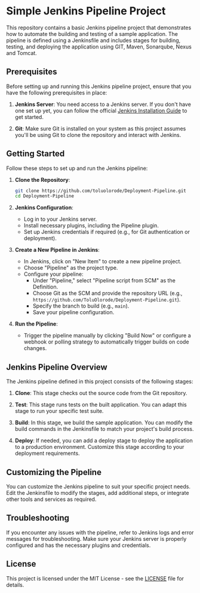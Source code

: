 # Simple Jenkins Pipeline Project

This repository contains a basic Jenkins pipeline project that demonstrates how to automate the building and testing of a sample application. The pipeline is defined using a Jenkinsfile and includes stages for building, testing, and deploying the application using GIT, Maven, Sonarqube, Nexus and Tomcat.

## Prerequisites

Before setting up and running this Jenkins pipeline project, ensure that you have the following prerequisites in place:

1. **Jenkins Server**: You need access to a Jenkins server. If you don't have one set up yet, you can follow the official [Jenkins Installation Guide](https://www.jenkins.io/doc/book/installing/) to get started.

2. **Git**: Make sure Git is installed on your system as this project assumes you'll be using Git to clone the repository and interact with Jenkins.

## Getting Started

Follow these steps to set up and run the Jenkins pipeline:

1. **Clone the Repository**:

   ```bash
   git clone https://github.com/toluolorode/Deployment-Pipeline.git
   cd Deployment-Pipeline
   ```

2. **Jenkins Configuration**:
   - Log in to your Jenkins server.
   - Install necessary plugins, including the Pipeline plugin.
   - Set up Jenkins credentials if required (e.g., for Git authentication or deployment).

3. **Create a New Pipeline in Jenkins**:

   - In Jenkins, click on "New Item" to create a new pipeline project.
   - Choose "Pipeline" as the project type.
   - Configure your pipeline:
     - Under "Pipeline," select "Pipeline script from SCM" as the Definition.
     - Choose Git as the SCM and provide the repository URL (e.g., `https://github.com/ToluOlorode/Deployment-Pipeline.git`).
     - Specify the branch to build (e.g., `main`).
     - Save your pipeline configuration.

4. **Run the Pipeline**:

   - Trigger the pipeline manually by clicking "Build Now" or configure a webhook or polling strategy to automatically trigger builds on code changes.

## Jenkins Pipeline Overview

The Jenkins pipeline defined in this project consists of the following stages:

1. **Clone**: This stage checks out the source code from the Git repository.

2. **Test**: This stage runs tests on the built application. You can adapt this stage to run your specific test suite.

3. **Build**: In this stage, we build the sample application. You can modify the build commands in the Jenkinsfile to match your project's build process.

5. **Deploy**: If needed, you can add a deploy stage to deploy the application to a production environment. Customize this stage according to your deployment requirements.

## Customizing the Pipeline

You can customize the Jenkins pipeline to suit your specific project needs. Edit the Jenkinsfile to modify the stages, add additional steps, or integrate other tools and services as required.

## Troubleshooting

If you encounter any issues with the pipeline, refer to Jenkins logs and error messages for troubleshooting. Make sure your Jenkins server is properly configured and has the necessary plugins and credentials.

## License

This project is licensed under the MIT License - see the [LICENSE](LICENSE) file for details.
